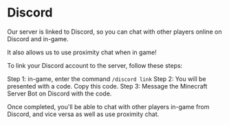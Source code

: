 # Discord

Our server is linked to Discord, so you can chat with other players online on Discord and in-game.

It also allows us to use proximity chat when in game!

To link your Discord account to the server, follow these steps:

Step 1: in-game, enter the command `/discord link`
Step 2: You will be presented with a code. Copy this code.
Step 3: Message the Minecraft Server Bot on Discord with the code.

Once completed, you'll be able to chat with other players in-game from Discord, and vice versa as well as use proximity chat.